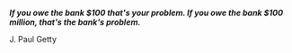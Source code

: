 _**If you owe the bank $100 that's your problem. If you owe the bank $100 million, that's the bank's problem.**_

J. Paul Getty